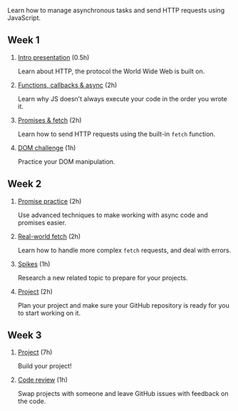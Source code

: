 Learn how to manage asynchronous tasks and send HTTP requests using JavaScript.

## Week 1

1. [Intro presentation](https://fac-slides.netlify.app/slides/http/) (0.5h)

   Learn about HTTP, the protocol the World Wide Web is built on.

1. [Functions, callbacks & async](/workshops/functions-callbacks-async/) (2h)

   Learn why JS doesn't always execute your code in the order you wrote it.

1. [Promises & fetch](/workshops/learn-fetch/) (2h)

   Learn how to send HTTP requests using the built-in `fetch` function.

1. [DOM challenge](/workshops/dom-challenge/) (1h)

   Practice your DOM manipulation.

## Week 2

1. [Promise practice](/workshops/promise-practice/) (2h)

   Use advanced techniques to make working with async code and promises easier.

1. [Real-world fetch](/workshops/real-world-fetch) (2h)

   Learn how to handle more complex `fetch` requests, and deal with errors.

1. [Spikes](../spikes/) (1h)

   Research a new related topic to prepare for your projects.

1. [Project](../project/) (2h)

   Plan your project and make sure your GitHub repository is ready for you to start working on it.

## Week 3

1. [Project](../project/) (7h)

   Build your project!

1. [Code review](/course/handbook/code-review/) (1h)

   Swap projects with someone and leave GitHub issues with feedback on the code.
